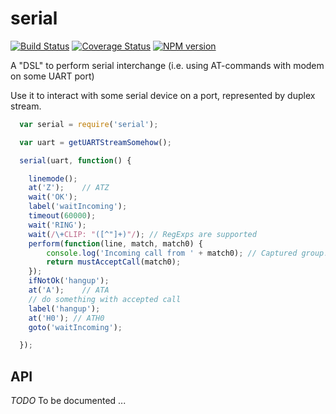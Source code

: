 serial
======

[![Build Status](https://travis-ci.org/Olegas/uart-commander.svg?branch=master)](https://travis-ci.org/Olegas/uart-commander)
[![Coverage Status](https://coveralls.io/repos/Olegas/uart-commander/badge.png)](https://coveralls.io/r/Olegas/uart-commander)
[![NPM version](https://badge.fury.io/js/uart-commander.png)](http://badge.fury.io/js/uart-commander)

A "DSL" to perform serial interchange (i.e. using AT-commands with modem on some UART port)

Use it to interact with some serial device on a port, represented by duplex stream.

```javascript
  var serial = require('serial');

  var uart = getUARTStreamSomehow();

  serial(uart, function() {

    linemode();
    at('Z');    // ATZ
    wait('OK');
    label('waitIncoming');
    timeout(60000);
    wait('RING');
    wait(/\+CLIP: "([^"]+)"/); // RegExps are supported
    perform(function(line, match, match0) {
        console.log('Incoming call from ' + match0); // Captured group!
        return mustAcceptCall(match0);
    });
    ifNotOk('hangup');
    at('A');    // ATA
    // do something with accepted call
    label('hangup');
    at('H0'); // ATH0
    goto('waitIncoming');

  });
```

API
---

*TODO* To be documented ...
